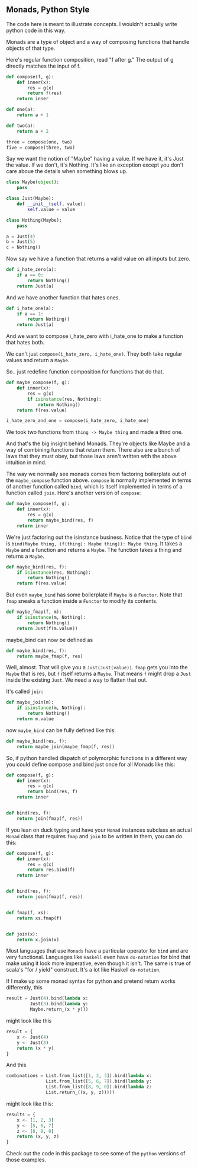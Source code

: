 ## Monads, Python Style

The code here is meant to illustrate concepts. I wouldn't actually write python
code in this way.

Monads are a type of object and a way of composing functions that handle objects
of that type.

Here's regular function composition, read "f after g." The output of g directly
matches the input of f.
```python
def compose(f, g):
    def inner(x):
        res = g(x)
        return f(res)
    return inner

def one(a):
    return a + 1

def two(a):
    return a + 2

three = compose(one, two)
five = compose(three, two)
```

Say we want the notion of "Maybe" having a value. If we have it, it's Just
the value. If we don't, it's Nothing. It's like an exception except you don't
care aboue the details when something blows up.
```python
class Maybe(object):
    pass

class Just(Maybe):
    def __init__(self, value):
        self.value = value

class Nothing(Maybe):
    pass

a = Just(4)
b = Just(5)
c = Nothing()
```

Now say we have a function that returns a valid value on all inputs but zero.
```python
def i_hate_zero(a):
    if a == 0:
        return Nothing()
    return Just(a)
```

And we have another function that hates ones.
```python
def i_hate_one(a):
    if a == 1:
        return Nothing()
    return Just(a)
```

And we want to compose i_hate_zero with i_hate_one to make a function that
hates both.

We can't just `compose(i_hate_zero, i_hate_one)`. They both take regular values
and return a `Maybe`.

So.. just redefine function composition for functions that do that.
```python
def maybe_compose(f, g):
    def inner(x):
        res = g(x)
        if isinstance(res, Nothing):
            return Nothing()
    return f(res.value)

i_hate_zero_and_one = compose(i_hate_zero, i_hate_one)
```

We took two functions from `thing -> Maybe thing` and made a third one.

And that's the big insight behind Monads. They're objects like Maybe and a way
of combining functions that return them. There also are a bunch of laws that
they must obey, but those laws aren't written with the above intuition in mind.

The way we normally see monads comes from factoring boilerplate out of the
`maybe_compose` function above. `compose` is normally implemented in terms of
another function called `bind`, which is itself implemented in terms of a
function called `join`. Here's another version of `compose`:
```python
def maybe_compose(f, g):
    def inner(x):
        res = g(x)
        return maybe_bind(res, f)
    return inner
```

We're just factoring out the isinstance business. Notice that the type of `bind`
is `bind(Maybe thing, (f(thing): Maybe thing)): Maybe thing`. It takes a `Maybe`
and a function and returns a `Maybe`. The function takes a thing and returns a
`Maybe`.
```python
def maybe_bind(res, f):
    if isinstance(res, Nothing):
        return Nothing()
    return f(res.value)
```

But even `maybe_bind` has some boilerplate if `Maybe` is a `Functor`. Note that
`fmap` sneaks a function inside a `Functor` to modify its contents.
```python
def maybe_fmap(f, m):
    if isinstance(m, Nothing):
        return Nothing()
    return Just(f(m.value))
```

maybe_bind can now be defined as
```python
def maybe_bind(res, f):
    return maybe_fmap(f, res)
```

Well, almost. That will give you a `Just(Just(value))`. `fmap` gets you into the
`Maybe` that is res, but `f` itself returns a `Maybe`. That means `f` might drop
a `Just` inside the existing `Just`. We need a way to flatten that out.

It's called `join`:
```python
def maybe_join(m):
    if isinstance(m, Nothing):
        return Nothing()
    return m.value
```

now `maybe_bind` can be fully defined like this:
```python
def maybe_bind(res, f):
    return maybe_join(maybe_fmap(f, res))
```

So, if python handled dispatch of polymorphic functions in a different way you
could define compose and bind just once for all Monads like this:
```python
def compose(f, g):
    def inner(x):
        res = g(x)
        return bind(res, f)
    return inner


def bind(res, f):
    return join(fmap(f, res))
```

If you lean on duck typing and have your `Monad` instances subclass an actual
`Monad` class that requires `fmap` and `join` to be written in them, you can do
this:
```python
def compose(f, g):
    def inner(x):
        res = g(x)
        return res.bind(f)
    return inner


def bind(res, f):
    return join(fmap(f, res))


def fmap(f, xs):
    return xs.fmap(f)


def join(x):
    return x.join(x)
```

Most languages that use `Monads` have a particular operator for `bind` and are
very functional. Languages like `Haskell` even have `do-notation` for bind that
make using it look more imperative, even though it isn't. The same is true of
scala's "for / yield" construct. It's a lot like Haskell `do-notation`.

If I make up some monad syntax for python and pretend return works differently,
this
```python
result = Just(4).bind(lambda x:
         Just(3).bind(lambda y:
         Maybe.return_(x * y)))

```

might look like this
```python
result = {
    x <- Just(4)
    y <- Just(3)
    return (x * y)
}
```

And this
```python
combinations = List.from_list([1, 2, 3]).bind(lambda x:
               List.from_list([5, 6, 7]).bind(lambda y:
               List.from_list([8, 9, 0]).bind(lambda z:
               List.return_((x, y, z)))))
```

might look like this:
```python
results = {
    x <- [1, 2, 3]
    y <- [5, 6, 7]
    z <- [8, 9, 0]
    return (x, y, z)
}
```

Check out the code in this package to see some of the `python` versions of those
examples.
